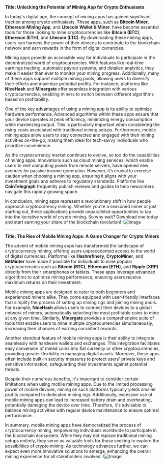 **Title: Unlocking the Potential of Mining App for Crypto Enthusiasts**

In today's digital age, the concept of mining apps has gained significant traction among crypto enthusiasts. These apps, such as **Bitcoin Miner**, **Ethereum Mining App**, and **Litecoin Wallet & Miner**, have become essential tools for those looking to mine cryptocurrencies like **Bitcoin (BTC)**, **Ethereum (ETH)**, and **Litecoin (LTC)**. By downloading these mining apps, users can harness the power of their devices to contribute to the blockchain network and earn rewards in the form of digital currencies.

Mining apps provide an accessible way for individuals to participate in the decentralized world of cryptocurrencies. With features like real-time earnings tracking, automatic payout systems, and detailed analytics, they make it easier than ever to monitor your mining progress. Additionally, many of these apps support multiple mining pools, allowing users to diversify their efforts and maximize potential profits. For instance, platforms like **NiceHash** and **Minergate** offer seamless integration with various cryptocurrencies, enabling miners to switch between different algorithms based on profitability.

One of the key advantages of using a mining app is its ability to optimize hardware performance. Advanced algorithms within these apps ensure that your device operates at peak efficiency, minimizing energy consumption while maximizing output. This is particularly important when considering the rising costs associated with traditional mining setups. Furthermore, mobile mining apps allow users to stay connected and engaged with their mining activities on-the-go, making them ideal for tech-savvy individuals who prioritize convenience.

As the cryptocurrency market continues to evolve, so too do the capabilities of mining apps. Innovations such as cloud mining services, which enable users to rent computing power from remote servers, have opened new avenues for passive income generation. However, it’s crucial to exercise caution when choosing a mining app, ensuring it aligns with your investment goals and adheres to regulatory standards. Platforms like **CoinTelegraph** frequently publish reviews and guides to help newcomers navigate this rapidly growing space.

In conclusion, mining apps represent a revolutionary shift in how people approach cryptocurrency mining. Whether you're a seasoned miner or just starting out, these applications provide unparalleled opportunities to tap into the lucrative world of crypto mining. So why wait? Download one today and start earning your share of the blockchain revolution! !![Image](https://github.com/user-attachments/assets/3be06921-4469-491d-bd37-5f14c53422b7)

---

**Title: The Rise of Mobile Mining Apps: A Game Changer for Crypto Miners**

The advent of mobile mining apps has transformed the landscape of cryptocurrency mining, offering users unprecedented access to the world of digital currencies. Platforms like **Hashrefinery**, **CryptoMiner**, and **BitMinter** have made it possible for individuals to mine popular cryptocurrencies such as **Bitcoin (BTC)**, **Ethereum (ETH)**, and **Ripple (XRP)** directly from their smartphones or tablets. These apps leverage advanced algorithms to optimize mining performance, ensuring users receive maximum returns on their investment.

Mobile mining apps are designed to cater to both beginners and experienced miners alike. They come equipped with user-friendly interfaces that simplify the process of setting up mining rigs and joining mining pools. For example, **NiceHash** allows users to connect their devices to a global network of miners, automatically selecting the most profitable coins to mine at any given time. Similarly, **Minergate** provides a comprehensive suite of tools that enable users to mine multiple cryptocurrencies simultaneously, increasing their chances of earning consistent rewards.

Another standout feature of mobile mining apps is their ability to integrate seamlessly with hardware wallets and exchanges. This integration facilitates easy conversion of mined coins into fiat currency or other cryptocurrencies, providing greater flexibility in managing digital assets. Moreover, these apps often include built-in security measures to protect users' private keys and sensitive information, safeguarding their investments against potential threats.

Despite their numerous benefits, it's important to consider certain limitations when using mobile mining apps. Due to the limited processing power of mobile devices, mining on such platforms typically yields smaller profits compared to dedicated mining rigs. Additionally, excessive use of mobile mining apps can lead to increased battery drain and overheating, potentially damaging the device over time. Therefore, it's advisable to balance mining activities with regular device maintenance to ensure optimal performance.

In summary, mobile mining apps have democratized the process of cryptocurrency mining, empowering individuals worldwide to participate in the blockchain ecosystem. While they may not replace traditional mining setups entirely, they serve as valuable tools for those seeking to explore the possibilities of crypto mining. As technology advances further, we can expect even more innovative solutions to emerge, enhancing the overall mining experience for all stakeholders involved. !![Image](https://github.com/user-attachments/assets/3be06921-4469-491d-bd37-5f14c53422b7)